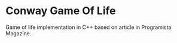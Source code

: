 # Conway Game Of Life

Game of life implementation in C++ based on article in Programista Magazine.
